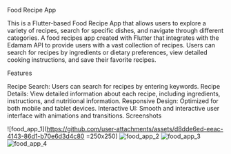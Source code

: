 Food Recipe App

This is a Flutter-based Food Recipe App that allows users to explore a variety of recipes, search for specific dishes, and navigate through different categories. A food recipes app created with Flutter that integrates with the Edamam API to provide users with a vast collection of recipes. Users can search for recipes by ingredients or dietary preferences, view detailed cooking instructions, and save their favorite recipes.
  

Features

Recipe Search: Users can search for recipes by entering keywords.
Recipe Details: View detailed information about each recipe, including ingredients, instructions, and nutritional information.
Responsive Design: Optimized for both mobile and tablet devices.
Interactive UI: Smooth and interactive user interface with animations and transitions.
Screenshots

![food_app_1](https://github.com/user-attachments/assets/d8dde6ed-eeac-4143-86d1-b70e6d3d4c80 =250x250)
![food_app_2](https://github.com/user-attachments/assets/23cdd786-e17a-4f79-a2c1-e49ceac68f12)
![food_app_3](https://github.com/user-attachments/assets/23c313c9-3aaf-4113-838f-4b8e2cdbea3a)
![food_app_4](https://github.com/user-attachments/assets/00fc966f-994d-481a-a00a-c817bc452a82)

